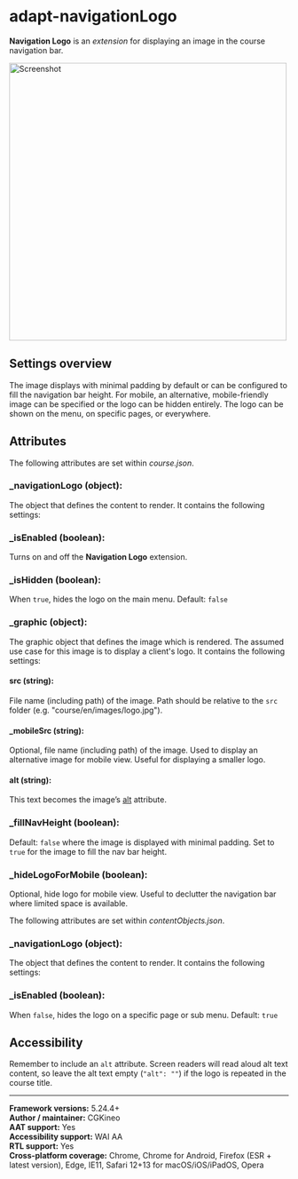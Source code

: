 # adapt-navigationLogo

**Navigation Logo** is an *extension* for displaying an image in the course navigation bar.

<img src="https://user-images.githubusercontent.com/898168/210416404-8118fd76-83eb-48d1-8cf1-36c7724bb7dd.jpg" alt="Screenshot" width="500">

## Settings overview

The image displays with minimal padding by default or can be configured to fill the navigation bar height. For mobile, an alternative, mobile-friendly image can be specified or the logo can be hidden entirely. The logo can be shown on the menu, on specific pages, or everywhere.

## Attributes

The following attributes are set within *course.json*.

### **\_navigationLogo** (object):
The object that defines the content to render. It contains the following settings:

### **\_isEnabled** (boolean):
Turns on and off the **Navigation Logo** extension.

### **\_isHidden** (boolean):
When `true`, hides the logo on the main menu. Default: `false`

### **\_graphic** (object):
The graphic object that defines the image which is rendered. The assumed use case for this image is to display a client's logo. It contains the following settings:

#### src (string):
File name (including path) of the image. Path should be relative to the `src` folder (e.g. "course/en/images/logo.jpg").

#### _mobileSrc (string):
Optional, file name (including path) of the image. Used to display an alternative image for mobile view. Useful for displaying a smaller logo.

#### alt (string):
This text becomes the image’s [alt](https://github.com/adaptlearning/adapt_framework/wiki/Providing-good-alt-text) attribute.

### **\_fillNavHeight** (boolean):
Default: `false` where the image is displayed with minimal padding. Set to `true` for the image to fill the nav bar height.

### **\_hideLogoForMobile** (boolean):
Optional, hide logo for mobile view. Useful to declutter the navigation bar where limited space is available.

The following attributes are set within *contentObjects.json*.

### **\_navigationLogo** (object):
The object that defines the content to render. It contains the following settings:

### **\_isEnabled** (boolean):
When `false`, hides the logo on a specific page or sub menu. Default: `true`

## Accessibility
Remember to include an `alt` attribute. Screen readers will read aloud alt text content, so leave the alt text empty (`"alt": ""`) if the logo is repeated in the course title.

----------------------------
**Framework versions:**  5.24.4+<br>
**Author / maintainer:** CGKineo<br>
**AAT support:** Yes<br>
**Accessibility support:** WAI AA<br>
**RTL support:** Yes<br>
**Cross-platform coverage:** Chrome, Chrome for Android, Firefox (ESR + latest version), Edge, IE11, Safari 12+13 for macOS/iOS/iPadOS, Opera<br>

